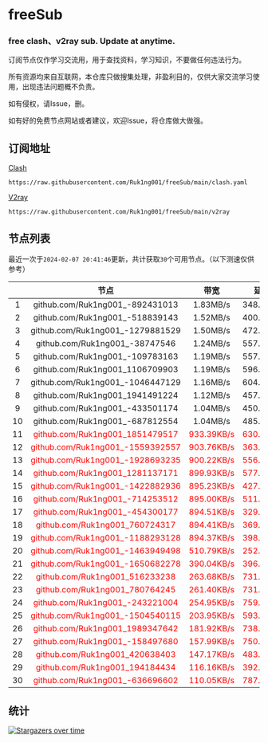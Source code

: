 # freeSub
### free clash、v2ray sub. Update at anytime.

订阅节点仅作学习交流用，用于查找资料，学习知识，不要做任何违法行为。

所有资源均来自互联网，本仓库只做搜集处理，非盈利目的，仅供大家交流学习使用，出现违法问题概不负责。

如有侵权，请Issue，删。

如有好的免费节点网站或者建议，欢迎Issue，将仓库做大做强。

## 订阅地址
[Clash](https://raw.githubusercontent.com/Ruk1ng001/freeSub/main/clash.yaml)
```
https://raw.githubusercontent.com/Ruk1ng001/freeSub/main/clash.yaml
```
[V2ray](https://raw.githubusercontent.com/Ruk1ng001/freeSub/main/v2ray)
```
https://raw.githubusercontent.com/Ruk1ng001/freeSub/main/v2ray
```

## 节点列表

最近一次于`2024-02-07 20:41:46`更新，共计获取`30`个可用节点。（以下测速仅供参考）

|  | 节点 | 带宽 | 延迟 |
|:-:|:--:|:--:|:--:|
 | 1 | github.com/Ruk1ng001_-892431013 | 1.83MB/s | 348.00ms |
 | 2 | github.com/Ruk1ng001_-518839143 | 1.52MB/s | 400.00ms |
 | 3 | github.com/Ruk1ng001_-1279881529 | 1.50MB/s | 472.00ms |
 | 4 | github.com/Ruk1ng001_-38747546 | 1.24MB/s | 557.00ms |
 | 5 | github.com/Ruk1ng001_-109783163 | 1.19MB/s | 557.00ms |
 | 6 | github.com/Ruk1ng001_1106709903 | 1.19MB/s | 596.00ms |
 | 7 | github.com/Ruk1ng001_-1046447129 | 1.16MB/s | 604.00ms |
 | 8 | github.com/Ruk1ng001_1941491224 | 1.12MB/s | 457.00ms |
 | 9 | github.com/Ruk1ng001_-433501174 | 1.04MB/s | 450.00ms |
 | 10 | github.com/Ruk1ng001_-687812554 | 1.04MB/s | 485.00ms |
 | 11 | <font color=red>github.com/Ruk1ng001_1851479517</font> | <font color=red>933.39KB/s</font> | <font color=red>630.00ms</font> |
 | 12 | <font color=red>github.com/Ruk1ng001_-1559392557</font> | <font color=red>903.76KB/s</font> | <font color=red>363.00ms</font> |
 | 13 | <font color=red>github.com/Ruk1ng001_-1928693235</font> | <font color=red>900.22KB/s</font> | <font color=red>556.00ms</font> |
 | 14 | <font color=red>github.com/Ruk1ng001_1281137171</font> | <font color=red>899.93KB/s</font> | <font color=red>577.00ms</font> |
 | 15 | <font color=red>github.com/Ruk1ng001_-1422882936</font> | <font color=red>895.23KB/s</font> | <font color=red>427.00ms</font> |
 | 16 | <font color=red>github.com/Ruk1ng001_-714253512</font> | <font color=red>895.00KB/s</font> | <font color=red>511.00ms</font> |
 | 17 | <font color=red>github.com/Ruk1ng001_-454300177</font> | <font color=red>894.51KB/s</font> | <font color=red>329.00ms</font> |
 | 18 | <font color=red>github.com/Ruk1ng001_760724317</font> | <font color=red>894.41KB/s</font> | <font color=red>369.00ms</font> |
 | 19 | <font color=red>github.com/Ruk1ng001_-1188293128</font> | <font color=red>894.37KB/s</font> | <font color=red>398.00ms</font> |
 | 20 | <font color=red>github.com/Ruk1ng001_-1463949498</font> | <font color=red>510.79KB/s</font> | <font color=red>252.00ms</font> |
 | 21 | <font color=red>github.com/Ruk1ng001_-1650682278</font> | <font color=red>390.04KB/s</font> | <font color=red>396.00ms</font> |
 | 22 | <font color=red>github.com/Ruk1ng001_516233238</font> | <font color=red>263.68KB/s</font> | <font color=red>731.00ms</font> |
 | 23 | <font color=red>github.com/Ruk1ng001_780764245</font> | <font color=red>261.40KB/s</font> | <font color=red>731.00ms</font> |
 | 24 | <font color=red>github.com/Ruk1ng001_-243221004</font> | <font color=red>254.95KB/s</font> | <font color=red>759.00ms</font> |
 | 25 | <font color=red>github.com/Ruk1ng001_-1504540115</font> | <font color=red>203.95KB/s</font> | <font color=red>593.00ms</font> |
 | 26 | <font color=red>github.com/Ruk1ng001_1989347642</font> | <font color=red>181.92KB/s</font> | <font color=red>738.00ms</font> |
 | 27 | <font color=red>github.com/Ruk1ng001_-158497680</font> | <font color=red>157.99KB/s</font> | <font color=red>750.00ms</font> |
 | 28 | <font color=red>github.com/Ruk1ng001_420638403</font> | <font color=red>147.17KB/s</font> | <font color=red>483.00ms</font> |
 | 29 | <font color=red>github.com/Ruk1ng001_194184434</font> | <font color=red>116.16KB/s</font> | <font color=red>392.00ms</font> |
 | 30 | <font color=red>github.com/Ruk1ng001_-636696602</font> | <font color=red>110.05KB/s</font> | <font color=red>787.00ms</font> |


## 统计

[![Stargazers over time](https://starchart.cc/Ruk1ng001/freeSub.svg)](https://starchart.cc/Ruk1ng001/freeSub)